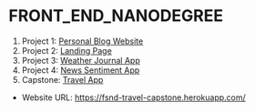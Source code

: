 # FRONT_END_NANODEGREE


1. Project 1: [Personal Blog Website](https://github.com/joshxinjie/fend_p1)
2. Project 2: [Landing Page](https://github.com/joshxinjie/fend_p2)
3. Project 3: [Weather Journal App](https://github.com/joshxinjie/fend_p3)
4. Project 4: [News Sentiment App](https://github.com/joshxinjie/fend_p4)
5. Capstone: [Travel App](https://github.com/joshxinjie/fend_capstone)
  - Website URL: https://fsnd-travel-capstone.herokuapp.com/
